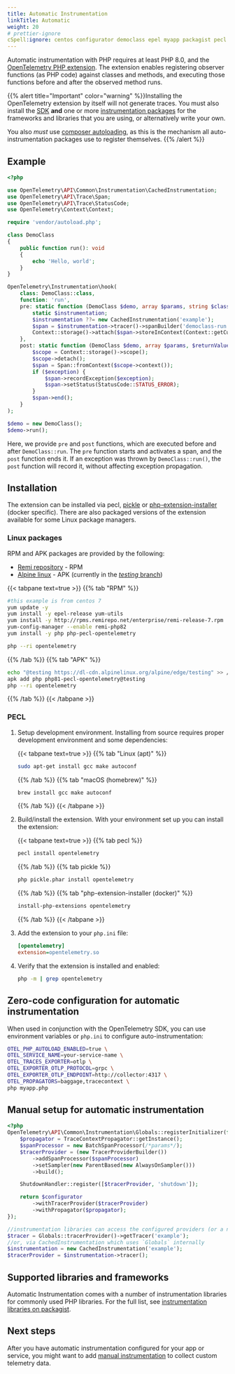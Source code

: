 ```yaml
---
title: Automatic Instrumentation
linkTitle: Automatic
weight: 20
# prettier-ignore
cSpell:ignore: centos configurator democlass epel myapp packagist pecl phar remi unindented userland
---
```


Automatic instrumentation with PHP requires at least PHP 8.0, and the
[OpenTelemetry PHP extension](https://github.com/open-telemetry/opentelemetry-php-instrumentation).
The extension enables registering observer functions (as PHP code) against
classes and methods, and executing those functions before and after the observed
method runs.

{{% alert title="Important" color="warning" %}}Installing the OpenTelemetry
extension by itself will not generate traces. You must also install the
[SDK](https://packagist.org/packages/open-telemetry/sdk) **and** one or more
[instrumentation packages](/ecosystem/registry/?component=instrumentation&language=php)
for the frameworks and libraries that you are using, or alternatively write your
own.

You also _must_ use
[composer autoloading](https://getcomposer.org/doc/01-basic-usage.md#autoloading),
as this is the mechanism all auto-instrumentation packages use to register
themselves. {{% /alert %}}

## Example

```php
<?php

use OpenTelemetry\API\Common\Instrumentation\CachedInstrumentation;
use OpenTelemetry\API\Trace\Span;
use OpenTelemetry\API\Trace\StatusCode;
use OpenTelemetry\Context\Context;

require 'vendor/autoload.php';

class DemoClass
{
    public function run(): void
    {
        echo 'Hello, world';
    }
}

OpenTelemetry\Instrumentation\hook(
    class: DemoClass::class,
    function: 'run',
    pre: static function (DemoClass $demo, array $params, string $class, string $function, ?string $filename, ?int $lineno) {
        static $instrumentation;
        $instrumentation ??= new CachedInstrumentation('example');
        $span = $instrumentation->tracer()->spanBuilder('democlass-run')->startSpan();
        Context::storage()->attach($span->storeInContext(Context::getCurrent()));
    },
    post: static function (DemoClass $demo, array $params, $returnValue, ?Throwable $exception) {
        $scope = Context::storage()->scope();
        $scope->detach();
        $span = Span::fromContext($scope->context());
        if ($exception) {
            $span->recordException($exception);
            $span->setStatus(StatusCode::STATUS_ERROR);
        }
        $span->end();
    }
);

$demo = new DemoClass();
$demo->run();
```

Here, we provide `pre` and `post` functions, which are executed before and after
`DemoClass::run`. The `pre` function starts and activates a span, and the `post`
function ends it. If an exception was thrown by `DemoClass::run()`, the `post`
function will record it, without affecting exception propagation.

## Installation

The extension can be installed via pecl,
[pickle](https://github.com/FriendsOfPHP/pickle) or
[php-extension-installer](https://github.com/mlocati/docker-php-extension-installer)
(docker specific). There are also packaged versions of the extension available
for some Linux package managers.

### Linux packages

RPM and APK packages are provided by the following:

- [Remi repository](https://blog.remirepo.net/pages/PECL-extensions-RPM-status) -
  RPM
- [Alpine linux](https://pkgs.alpinelinux.org/packages?name=*pecl-opentelemetry) -
  APK (currently in the
  [_testing_ branch](https://wiki.alpinelinux.org/wiki/Repositories#Testing))

{{< tabpane text=true >}} {{% tab "RPM" %}}

```sh
#this example is from centos 7
yum update -y
yum install -y epel-release yum-utils
yum install -y http://rpms.remirepo.net/enterprise/remi-release-7.rpm
yum-config-manager --enable remi-php82
yum install -y php php-pecl-opentelemetry

php --ri opentelemetry
```

{{% /tab %}} {{% tab "APK" %}}

```sh
echo "@testing https://dl-cdn.alpinelinux.org/alpine/edge/testing" >> /etc/apk/repositories
apk add php php81-pecl-opentelemetry@testing
php --ri opentelemetry
```

{{% /tab %}} {{< /tabpane >}}

### PECL

1. Setup development environment. Installing from source requires proper
   development environment and some dependencies:

   {{< tabpane text=true >}} {{% tab "Linux (apt)" %}}

   ```sh
   sudo apt-get install gcc make autoconf
   ```

   {{% /tab %}} {{% tab "macOS (homebrew)" %}}

   ```sh
   brew install gcc make autoconf
   ```

   {{% /tab %}} {{< /tabpane >}}

2. Build/install the extension. With your environment set up you can install the
   extension:

   {{< tabpane text=true >}} {{% tab pecl %}}

   ```sh
   pecl install opentelemetry
   ```

   {{% /tab %}} {{% tab pickle %}}

   ```sh
   php pickle.phar install opentelemetry
   ```

   {{% /tab %}} {{% tab "php-extension-installer (docker)" %}}

   ```sh
   install-php-extensions opentelemetry
   ```

   {{% /tab %}} {{< /tabpane >}}

3. Add the extension to your `php.ini` file:

   ```ini
   [opentelemetry]
   extension=opentelemetry.so
   ```

4. Verify that the extension is installed and enabled:

   ```sh
   php -m | grep opentelemetry
   ```

## Zero-code configuration for automatic instrumentation

When used in conjunction with the OpenTelemetry SDK, you can use environment
variables or `php.ini` to configure auto-instrumentation:

```sh
OTEL_PHP_AUTOLOAD_ENABLED=true \
OTEL_SERVICE_NAME=your-service-name \
OTEL_TRACES_EXPORTER=otlp \
OTEL_EXPORTER_OTLP_PROTOCOL=grpc \
OTEL_EXPORTER_OTLP_ENDPOINT=http://collector:4317 \
OTEL_PROPAGATORS=baggage,tracecontext \
php myapp.php
```

## Manual setup for automatic instrumentation

```php
<?php
OpenTelemetry\API\Common\Instrumentation\Globals::registerInitializer(function (Configurator $configurator) {
    $propagator = TraceContextPropagator::getInstance();
    $spanProcessor = new BatchSpanProcessor(/*params*/);
    $tracerProvider = (new TracerProviderBuilder())
        ->addSpanProcessor($spanProcessor)
        ->setSampler(new ParentBased(new AlwaysOnSampler()))
        ->build();

    ShutdownHandler::register([$tracerProvider, 'shutdown']);

    return $configurator
        ->withTracerProvider($tracerProvider)
        ->withPropagator($propagator);
});

//instrumentation libraries can access the configured providers (or a no-op implementation) via `Globals`
$tracer = Globals::tracerProvider()->getTracer('example');
//or, via CachedInstrumentation which uses `Globals` internally
$instrumentation = new CachedInstrumentation('example');
$tracerProvider = $instrumentation->tracer();
```

## Supported libraries and frameworks

Automatic Instrumentation comes with a number of instrumentation libraries for
commonly used PHP libraries. For the full list, see
[instrumentation libraries on packagist](https://packagist.org/search/?query=open-telemetry&tags=instrumentation).

## Next steps

After you have automatic instrumentation configured for your app or service, you
might want to add [manual instrumentation](../manual) to collect custom
telemetry data.
